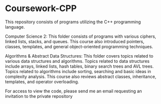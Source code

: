 # Coursework-CPP
This repository consists of programs utilizing the C++ programming language.

Computer Science 2:
This folder consists of programs with various ciphers, linked lists, stacks, and queues. This course also introduced pointers, classes, templates, and general object-oriented programming techniques.

Algorithms & Abstract Data Structures: 
This folder covers topics related to various data structures and algorithms. Topics related to data structures include arrays, linked lists, hash tables, binary search trees and AVL trees. Topics related to algorithms include sorting, searching and basic ideas in complexity analysis. This course also reviews abstract classes, inheritance, templates, and operator overloading. 

For access to view the code, please send me an email requesting an invitation to the private repository
